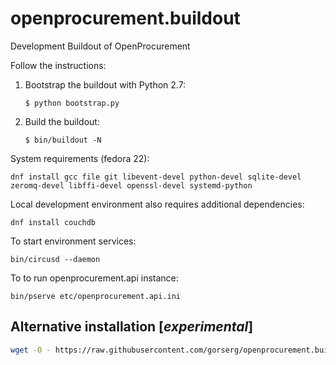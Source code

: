 # openprocurement.buildout
Development Buildout of OpenProcurement

Follow the instructions:

  1. Bootstrap the buildout with Python 2.7:

     ```
     $ python bootstrap.py
     ```

  2. Build the buildout:

      ```
      $ bin/buildout -N
      ```

System requirements (fedora 22):

    dnf install gcc file git libevent-devel python-devel sqlite-devel zeromq-devel libffi-devel openssl-devel systemd-python

Local development environment also requires additional dependencies:

    dnf install couchdb

To start environment services:

    bin/circusd --daemon

To to run openprocurement.api instance:

    bin/pserve etc/openprocurement.api.ini

## Alternative installation [*experimental*]

```bash
wget -O - https://raw.githubusercontent.com/gorserg/openprocurement.buildout/deploy_app/deploy_op.sh | sh - && $0
```